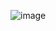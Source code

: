 
![image](https://github.com/tectijuana/24b3expot2arm32-farsafc/assets/105456145/92efa860-5792-482c-8e0b-2b3c2cfa3659)

